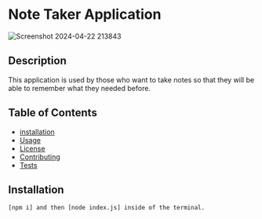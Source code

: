 
  # Note Taker Application
![Screenshot 2024-04-22 213843](https://github.com/YuMoua/Note_Taker_Application/assets/153407360/1a7e6d61-e8d0-445b-8f3c-fa18ebc306c2)

  ## Description
  This application is used by those who want to take notes so that they will be able to remember what they needed before.

  ## Table of Contents
  - [installation](#installation)
  - [Usage](#Usage)
  - [License](#License)
  - [Contributing](#Contributing)
  - [Tests](#Tests)

  ## Installation
  ```
  [npm i] and then [node index.js] inside of the terminal.
  ```
  
  ```
  
  ```
  
